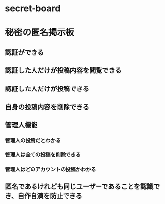 # secret-board

# 秘密の匿名掲示板

## 認証ができる

## 認証した人だけが投稿内容を閲覧できる

## 認証した人だけが投稿できる

## 自身の投稿内容を削除できる

## 管理人機能

### 管理人の投稿だとわかる

### 管理人は全ての投稿を削除できる

### 管理人はどのアカウントの投稿かわかる

## 匿名であるけれども同じユーザーであることを認識でき、自作自演を防止できる
